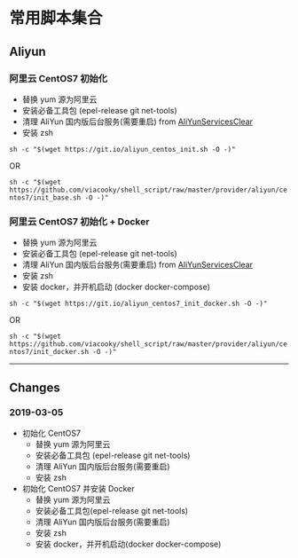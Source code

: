 # 常用脚本集合

## Aliyun

### 阿里云 CentOS7 初始化

- 替换 yum 源为阿里云
- 安装必备工具包 (epel-release git net-tools)
- 清理 AliYun 国内版后台服务(需要重启) from [AliYunServicesClear](https://github.com/FanhuaCloud/AliYunServicesClear)
- 安装 zsh

`sh -c "$(wget https://git.io/aliyun_centos_init.sh -O -)"`

OR

`sh -c "$(wget https://github.com/viacooky/shell_script/raw/master/provider/aliyun/centos7/init_base.sh -O -)"`

### 阿里云 CentOS7 初始化 + Docker

- 替换 yum 源为阿里云
- 安装必备工具包 (epel-release git net-tools)
- 清理 AliYun 国内版后台服务(需要重启) from [AliYunServicesClear](https://github.com/FanhuaCloud/AliYunServicesClear)
- 安装 zsh
- 安装 docker，并开机启动 (docker docker-compose)

`sh -c "$(wget https://git.io/aliyun_centos7_init_docker.sh -O -)"`

OR

`sh -c "$(wget https://github.com/viacooky/shell_script/raw/master/provider/aliyun/centos7/init_docker.sh -O -)"`

---

## Changes

### 2019-03-05

- 初始化 CentOS7
  - 替换 yum 源为阿里云
  - 安装必备工具包 (epel-release git net-tools)
  - 清理 AliYun 国内版后台服务(需要重启)
  - 安装 zsh
- 初始化 CentOS7 并安装 Docker
  - 替换 yum 源为阿里云
  - 安装必备工具包(epel-release git net-tools)
  - 清理 AliYun 国内版后台服务(需要重启)
  - 安装 zsh
  - 安装 docker，并开机启动(docker docker-compose)
